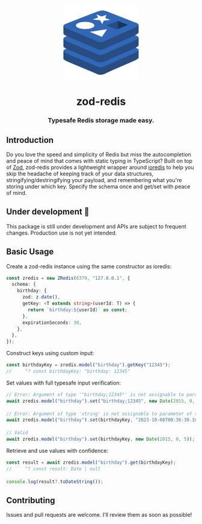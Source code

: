 <div align="center">
  <img src="logo.svg" width="200px" align="center" alt="zod-redis logo" />
  <h1>zod-redis</h1>
  <h3>Typesafe Redis storage made easy.</h3>
</div>

## Introduction

Do you love the speed and simplicity of Redis but miss the autocompletion and peace of mind that comes with static typing in TypeScript? Built on top of [Zod](https://github.com/colinhacks/zod), zod-redis provides a lightweight wrapper around [ioredis](https://github.com/redis/ioredis) to help you skip the headache of keeping track of your data structures, stringifying/destringifying your payload, and remembering what you're storing under which key. Specify the schema once and get/set with peace of mind.

## Under development 🚧

This package is still under development and APIs are subject to frequent changes. Production use is not yet intended.

## Basic Usage

Create a zod-redis instance using the same constructor as ioredis:

```typescript
const zredis = new ZRedis(6379, "127.0.0.1", {
  schema: {
    birthday: {
      zod: z.date(),
      getKey: <T extends string>(userId: T) => {
        return `birthday:${userId}` as const;
      },
      expirationSeconds: 30,
    },
  },
});
```

Construct keys using custom input:

```typescript
const birthdayKey = zredis.model("birthday").getKey("12345");
//     ^? const birthdayKey: "birthday: 12345"
```

Set values with full typesafe input verification:

```typescript
// Error: Argument of type '"birthday;12345"' is not assignable to parameter of type '`birthday:${string}`.
await zredis.model("birthday").set("birthday;12345", new Date(2015, 0, 5));

// Error: Argument of type 'string' is not assignable to parameter of type 'Date'.
await zredis.model("birthday").set(birthdayKey, "2023-10-08T00:36:30.104Z");

// Valid
await zredis.model("birthday").set(birthdayKey, new Date(2015, 0, 5));
```

Retrieve and use values with confidence:

```typescript
const result = await zredis.model("birthday").get(birthdayKey);
//     ^? const result: Date | null

console.log(result?.toDateString());
```

<!--
## Installation

TODO: publish to NPM
-->

<!--
## Documentation

TODO: step by step setup instructions and full documentation of all functions
-->

## Contributing

Issues and pull requests are welcome. I'll review them as soon as possible!
